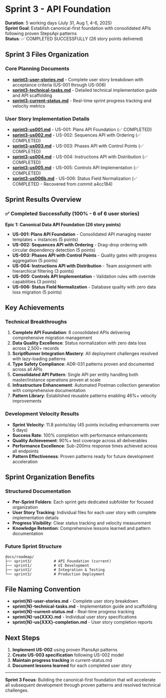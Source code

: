 # Sprint 3 - API Foundation

**Duration**: 5 working days (July 31, Aug 1, 4-6, 2025)  
**Sprint Goal**: Establish canonical-first foundation with consolidated APIs following proven StepsApi patterns  
**Status**: ✅ COMPLETED SUCCESSFULLY (26 story points delivered)

## Sprint 3 Files Organization

### Core Planning Documents

- **[sprint3-user-stories.md](./sprint3-user-stories.md)** - Complete user story breakdown with acceptance criteria (US-001 through US-006)
- **[sprint3-technical-tasks.md](./sprint3-technical-tasks.md)** - Detailed technical implementation guide and API scaffolding
- **[sprint3-current-status.md](./sprint3-current-status.md)** - Real-time sprint progress tracking and velocity metrics

### User Story Implementation Details

- **[sprint3-us001.md](./sprint3-us001.md)** - US-001: Plans API Foundation (✅ COMPLETED)
- **[sprint3-us002.md](./sprint3-us002.md)** - US-002: Sequences API with Ordering (✅ COMPLETED)
- **[sprint3-us003.md](./sprint3-us003.md)** - US-003: Phases API with Control Points (✅ COMPLETED)
- **[sprint3-us004.md](./sprint3-us004.md)** - US-004: Instructions API with Distribution (✅ COMPLETED)
- **[sprint3-us005.md](./sprint3-us005.md)** - US-005: Controls API Implementation (✅ COMPLETED)
- **[sprint3-us006b.md](./sprint3-us006b.md)** - US-006: Status Field Normalization (✅ COMPLETED - Recovered from commit a4cc184)

## Sprint Results Overview

### ✅ Completed Successfully (100% - 6 of 6 user stories)

**Epic 1: Canonical Data API Foundation (26 story points)**

- **US-001: Plans API Foundation** - Consolidated API managing master templates + instances (5 points)
- **US-002: Sequences API with Ordering** - Drag-drop ordering with circular dependency detection (5 points)
- **US-003: Phases API with Control Points** - Quality gates with progress aggregation (5 points)
- **US-004: Instructions API with Distribution** - Team assignment with hierarchical filtering (3 points)
- **US-005: Controls API Implementation** - Validation rules with override capabilities (3 points)
- **US-006: Status Field Normalization** - Database quality with zero data loss migration (5 points)

## Key Achievements

### Technical Breakthroughs

1. **Complete API Foundation**: 6 consolidated APIs delivering comprehensive migration management
2. **Data Quality Excellence**: Status normalization with zero data loss across 2,500+ records
3. **ScriptRunner Integration Mastery**: All deployment challenges resolved with lazy-loading patterns
4. **Type Safety Compliance**: ADR-031 patterns proven and documented across all APIs
5. **Consolidated API Pattern**: Single API per entity handling both master/instance operations proven at scale
6. **Infrastructure Enhancement**: Automated Postman collection generation with comprehensive documentation
7. **Pattern Library**: Established reusable patterns enabling 46%+ velocity improvements

### Development Velocity Results

- **Sprint Velocity**: 11.8 points/day (45 points including enhancements over 5 days)
- **Success Rate**: 100% completion with performance enhancements
- **Quality Achievement**: 90%+ test coverage across all deliverables
- **Performance Excellence**: Sub-200ms response times achieved across all endpoints
- **Pattern Effectiveness**: Proven patterns ready for future development acceleration

## Sprint Organization Benefits

### Structured Documentation

- **Per-Sprint Folders**: Each sprint gets dedicated subfolder for focused organization
- **User Story Tracking**: Individual files for each user story with complete implementation details
- **Progress Visibility**: Clear status tracking and velocity measurement
- **Knowledge Retention**: Comprehensive lessons learned and pattern documentation

### Future Sprint Structure

```
docs/roadmap/
├── sprint3/          # API Foundation (current)
├── sprint1/          # UI Development
├── sprint2/          # Integration & Testing
└── sprint3/          # Production Deployment
```

## File Naming Convention

- **sprint{N}-user-stories.md** - Complete user story breakdown
- **sprint{N}-technical-tasks.md** - Implementation guide and scaffolding
- **sprint{N}-current-status.md** - Real-time progress tracking
- **sprint{N}-us{XXX}.md** - Individual user story specifications
- **sprint{N}-us{XXX}-completion.md** - User story completion reports

## Next Steps

1. **Implement US-002** using proven PlansApi patterns
2. **Create US-003 specification** following US-002 model
3. **Maintain progress tracking** in current-status.md
4. **Document lessons learned** for each completed user story

---

**Sprint 3 Focus**: Building the canonical-first foundation that will accelerate all subsequent development through proven patterns and resolved technical challenges.
